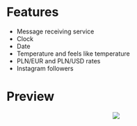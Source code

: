 # Features
* Message receiving service
* Clock
* Date
* Temperature and feels like temperature
* PLN/EUR and PLN/USD rates
* Instagram followers

# Preview
<p align="center">
  <img src="https://raw.githubusercontent.com/exusar/rpi-display/master/preview.gif"/>
</p>
